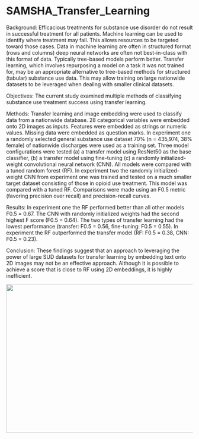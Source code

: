# SAMSHA_Transfer_Learning

Background: Efficacious treatments for substance use disorder do not result in successful treatment for all patients. Machine learning can be used to identify where treatment may fail. This allows resources to be targeted toward those cases. Data in machine learning are often in structured format (rows and columns) deep neural networks are often not best-in-class with this format of data. Typically tree-based models perform better. Transfer learning, which involves repurposing a model on a task it was not trained for, may be an appropriate alternative to tree-based methods for structured (tabular) substance use data. This may allow training on large nationwide datasets to be leveraged when dealing with smaller clinical datasets.

Objectives: The current study examined multiple methods of classifying substance use treatment success using transfer learning. 

Methods: Transfer learning and image embedding were used to classify data from a nationwide database. 28 categorical variables were embedded onto 2D images as inputs. Features were embedded as strings or numeric values. Missing data were embedded as question marks. In experiment one a randomly selected general substance use dataset 70% (n = 435,974, 38% female) of nationwide discharges were used as a training set. Three model configurations were tested (a) a transfer model using ResNet50 as the base classifier, (b) a transfer model using fine-tuning (c) a randomly initialized-weight convolutional neural network (CNN). All models were compared with a tuned random forest (RF). In experiment two the randomly initialized-weight CNN from experiment one was trained and tested on a much smaller target dataset consisting of those in opioid use treatment. This model was compared with a tuned RF. Comparisons were made using an F0.5 metric (favoring precision over recall) and precision-recall curves. 

Results: In experiment one the RF performed better than all other models F0.5 = 0.67. The CNN with randomly initialized weights had the second highest F score (F0.5 = 0.64). The two types of transfer learning had the lowest performance (transfer: F0.5 = 0.56, fine-tuning: F0.5 = 0.55). In experiment the RF outperformed the transfer model (RF: F0.5 = 0.38, CNN: F0.5 = 0.23).


Conclusion: These findings suggest that an approach to leveraging the power of large SUD datasets for transfer learning by embedding text onto 2D images may not be an effective approach. Although it is possible to achieve a score that is close to RF using 2D embeddings, it is highly inefficient. 

<img src="https://github.com/bailejor/SAMSHA_Transfer_Learning/blob/main/PRCurves/Experiment%201%20PR%20Curves.png?raw=true" width="600" height="400">
